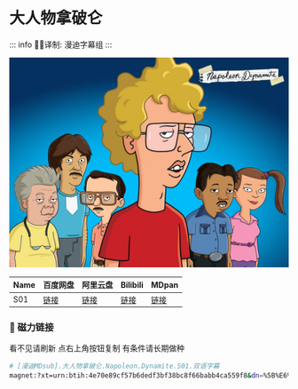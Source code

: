 # 大人物拿破仑

::: info
✍🏻译制: 漫迪字幕组
:::

![717IJa+rdVL._RI_.jpg](717IJardVL._RI_.jpg)

| Name | 百度网盘 | 阿里云盘 | Bilibili | MDpan |
| --- | --- | --- | --- | --- |
| S01 |[链接](https://pan.baidu.com/s/16xDiF3qua86c5YooDcepdA?pwd=twym) |[链接](https://www.aliyundrive.com/s/YWGgbG7k9Bo) |[链接](https://www.bilibili.com/video/BV1Zs411b7S7) |[链接](https://mdpan.tk/%E5%A4%A7%E4%BA%BA%E7%89%A9%E6%8B%BF%E7%A0%B4%E4%BB%91) |

### 🧲 磁力链接

看不见请刷新 点右上角按钮复制 有条件请长期做种

```bash
# [漫迪MDsub].大人物拿破仑.Napoleon.Dynamite.S01.双语字幕
magnet:?xt=urn:btih:4e70e89cf57b6dedf3bf38bc8f66babb4ca559f8&dn=%5B%E6%BC%AB%E8%BF%AAMDsub%5D.%E5%A4%A7%E4%BA%BA%E7%89%A9%E6%8B%BF%E7%A0%B4%E4%BB%91.Napoleon.Dynamite.S01.%E5%8F%8C%E8%AF%AD%E5%AD%97%E5%B9%95&tr=udp://tracker.opentrackr.org:1337/announce&tr=udp://opentracker.i2p.rocks:6969/announce&tr=udp://open.demonii.com:1337/announce&tr=udp://tracker.openbittorrent.com:6969/announce&tr=http://tracker.openbittorrent.com:80/announce&tr=udp://open.stealth.si:80/announce&tr=udp://tracker.torrent.eu.org:451/announce&tr=udp://exodus.desync.com:6969/announce&tr=udp://explodie.org:6969/announce&tr=udp://uploads.gamecoast.net:6969/announce&tr=udp://tracker1.bt.moack.co.kr:80/announce&tr=udp://tracker.tiny-vps.com:6969/announce&tr=udp://tracker.therarbg.com:6969/announce&tr=udp://tracker.theoks.net:6969/announce&tr=udp://tracker.moeking.me:6969/announce&tr=udp://tracker.dump.cl:6969/announce&tr=udp://tracker.bittor.pw:1337/announce&tr=udp://tracker.4.babico.name.tr:3131/announce&tr=udp://thouvenin.cloud:6969/announce&tr=udp://sanincode.com:6969/announce
```